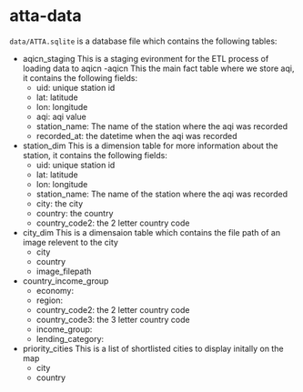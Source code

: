 # atta-data

`data/ATTA.sqlite` is a database file which contains the following tables:

- aqicn_staging
This is a staging evironment for the ETL process of loading data to aqicn
-aqicn
This the main fact table where we store aqi, it contains the following fields:
  - uid: unique station id
  - lat: latitude
  - lon: longitude
  - aqi: aqi value
  - station_name: The name of the station where the aqi was recorded
  - recorded_at: the datetime when the aqi was recorded
- station_dim
This is a dimension table for more information about the station, it contains the following fields:
  - uid: unique station id
  - lat: latitude
  - lon: longitude
  - station_name: The name of the station where the aqi was recorded
  - city: the city
  - country: the country
  - country_code2: the 2 letter country code
- city_dim
This is a dimensaion table which contains the file path of an image relevent to the city
  - city
  - country
  - image_filepath
- country_income_group
  - economy:
  - region:
  - country_code2: the 2 letter country code
  - country_code3: the 3 letter country code
  - income_group:
  - lending_category:
- priority_cities
This is a list of shortlisted cities to display initally on the map
  - city
  - country